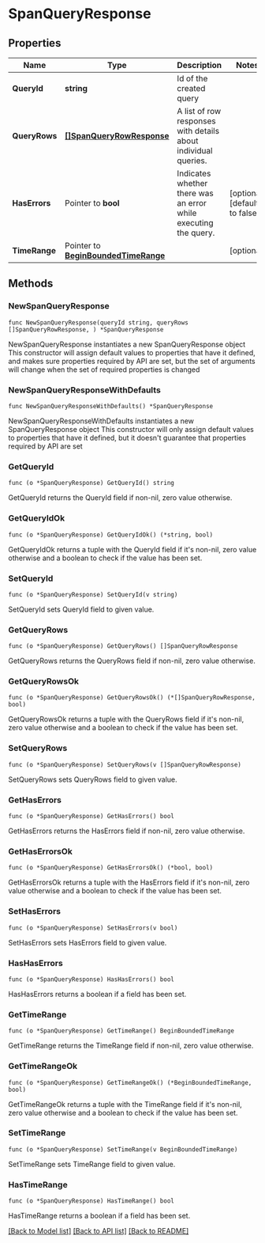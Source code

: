# SpanQueryResponse

## Properties

Name | Type | Description | Notes
------------ | ------------- | ------------- | -------------
**QueryId** | **string** | Id of the created query | 
**QueryRows** | [**[]SpanQueryRowResponse**](SpanQueryRowResponse.md) | A list of row responses with details about individual queries. | 
**HasErrors** | Pointer to **bool** | Indicates whether there was an error while executing the query. | [optional] [default to false]
**TimeRange** | Pointer to [**BeginBoundedTimeRange**](BeginBoundedTimeRange.md) |  | [optional] 

## Methods

### NewSpanQueryResponse

`func NewSpanQueryResponse(queryId string, queryRows []SpanQueryRowResponse, ) *SpanQueryResponse`

NewSpanQueryResponse instantiates a new SpanQueryResponse object
This constructor will assign default values to properties that have it defined,
and makes sure properties required by API are set, but the set of arguments
will change when the set of required properties is changed

### NewSpanQueryResponseWithDefaults

`func NewSpanQueryResponseWithDefaults() *SpanQueryResponse`

NewSpanQueryResponseWithDefaults instantiates a new SpanQueryResponse object
This constructor will only assign default values to properties that have it defined,
but it doesn't guarantee that properties required by API are set

### GetQueryId

`func (o *SpanQueryResponse) GetQueryId() string`

GetQueryId returns the QueryId field if non-nil, zero value otherwise.

### GetQueryIdOk

`func (o *SpanQueryResponse) GetQueryIdOk() (*string, bool)`

GetQueryIdOk returns a tuple with the QueryId field if it's non-nil, zero value otherwise
and a boolean to check if the value has been set.

### SetQueryId

`func (o *SpanQueryResponse) SetQueryId(v string)`

SetQueryId sets QueryId field to given value.


### GetQueryRows

`func (o *SpanQueryResponse) GetQueryRows() []SpanQueryRowResponse`

GetQueryRows returns the QueryRows field if non-nil, zero value otherwise.

### GetQueryRowsOk

`func (o *SpanQueryResponse) GetQueryRowsOk() (*[]SpanQueryRowResponse, bool)`

GetQueryRowsOk returns a tuple with the QueryRows field if it's non-nil, zero value otherwise
and a boolean to check if the value has been set.

### SetQueryRows

`func (o *SpanQueryResponse) SetQueryRows(v []SpanQueryRowResponse)`

SetQueryRows sets QueryRows field to given value.


### GetHasErrors

`func (o *SpanQueryResponse) GetHasErrors() bool`

GetHasErrors returns the HasErrors field if non-nil, zero value otherwise.

### GetHasErrorsOk

`func (o *SpanQueryResponse) GetHasErrorsOk() (*bool, bool)`

GetHasErrorsOk returns a tuple with the HasErrors field if it's non-nil, zero value otherwise
and a boolean to check if the value has been set.

### SetHasErrors

`func (o *SpanQueryResponse) SetHasErrors(v bool)`

SetHasErrors sets HasErrors field to given value.

### HasHasErrors

`func (o *SpanQueryResponse) HasHasErrors() bool`

HasHasErrors returns a boolean if a field has been set.

### GetTimeRange

`func (o *SpanQueryResponse) GetTimeRange() BeginBoundedTimeRange`

GetTimeRange returns the TimeRange field if non-nil, zero value otherwise.

### GetTimeRangeOk

`func (o *SpanQueryResponse) GetTimeRangeOk() (*BeginBoundedTimeRange, bool)`

GetTimeRangeOk returns a tuple with the TimeRange field if it's non-nil, zero value otherwise
and a boolean to check if the value has been set.

### SetTimeRange

`func (o *SpanQueryResponse) SetTimeRange(v BeginBoundedTimeRange)`

SetTimeRange sets TimeRange field to given value.

### HasTimeRange

`func (o *SpanQueryResponse) HasTimeRange() bool`

HasTimeRange returns a boolean if a field has been set.


[[Back to Model list]](../README.md#documentation-for-models) [[Back to API list]](../README.md#documentation-for-api-endpoints) [[Back to README]](../README.md)


